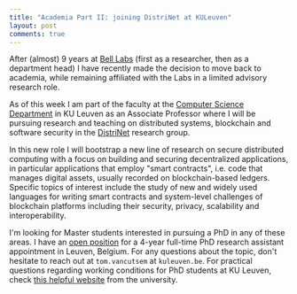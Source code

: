 ```yaml
---
title: "Academia Part II: joining DistriNet at KULeuven"
layout: post
comments: true
---
```


After (almost) 9 years at [Bell Labs](https://www.bell-labs.com) (first as a researcher, then as a department head) I have recently made the decision to move back to academia, while remaining affiliated with the Labs in a limited advisory research role.

As of this week I am part of the faculty at the [Computer Science Department](https://wms.cs.kuleuven.be/cs/) in KU Leuven as an Associate Professor where I will be pursuing research and teaching on distributed systems, blockchain and software security in the [DistriNet](https://distrinet.cs.kuleuven.be/) research group.

In this new role I will bootstrap a new line of research on secure distributed computing with a focus on building and securing decentralized applications, in particular applications that employ "smart contracts", i.e. code that manages digital assets, usually recorded on blockchain-based ledgers. Specific topics of interest include the study of new and widely used languages for writing smart contracts and system-level challenges of blockchain platforms including their security, privacy, scalability and interoperability.

I'm looking for Master students interested in pursuing a PhD in any of these areas. I have an [open position](https://www.kuleuven.be/personeel/jobsite/jobs/60161226) for a 4-year full-time PhD research assistant appointment in Leuven, Belgium. For any questions about the topic, don't hesitate to reach out at `tom.vancutsem` at `kuleuven.be`. For practical questions regarding working conditions for PhD students at KU Leuven, check [this helpful website](https://www.kuleuven.be/personeel/jobsite/en/phd/phd-information) from the university.
